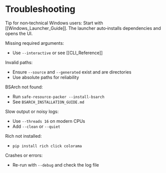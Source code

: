 # Troubleshooting

Tip for non‑technical Windows users: Start with [[Windows_Launcher_Guide]]. The launcher auto‑installs dependencies and opens the UI.

Missing required arguments:

-   Use `--interactive` or see [[CLI_Reference]]

Invalid paths:

-   Ensure `--source` and `--generated` exist and are directories
-   Use absolute paths for reliability

BSArch not found:

-   Run `safe-resource-packer --install-bsarch`
-   See `BSARCH_INSTALLATION_GUIDE.md`

Slow output or noisy logs:

-   Use `--threads 16` on modern CPUs
-   Add `--clean` or `--quiet`

Rich not installed:

-   `pip install rich click colorama`

Crashes or errors:

-   Re-run with `--debug` and check the log file
